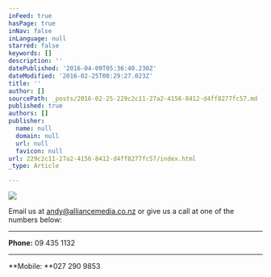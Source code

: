```yaml
---
inFeed: true
hasPage: true
inNav: false
inLanguage: null
starred: false
keywords: []
description: ''
datePublished: '2016-04-09T05:36:40.230Z'
dateModified: '2016-02-25T08:29:27.023Z'
title: ''
author: []
sourcePath: _posts/2016-02-25-229c2c11-27a2-4156-8412-d4ff8277fc57.md
published: true
authors: []
publisher:
  name: null
  domain: null
  url: null
  favicon: null
url: 229c2c11-27a2-4156-8412-d4ff8277fc57/index.html
_type: Article

---
```

![](https://the-grid-user-content.s3-us-west-2.amazonaws.com/efd78da7-9a6c-42fc-8abc-b12ef2f4ece5.jpg)

Email us at [andy@alliancemedia.co.nz][0] or
give us a call at one of the numbers below:

****

**Phone:** 09 435 1132

****

**Mobile: **027 290 9853

[0]: mailto:andy@alliancemedia.co.nz